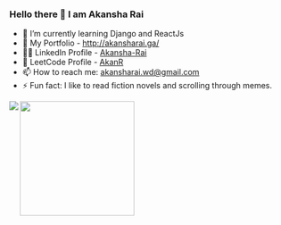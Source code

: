 ### Hello there 👋 I am Akansha Rai



- 🌱 I’m currently learning Django and ReactJs
- 🤠 My Portfolio - http://akansharai.ga/
- 🙋‍♀️ LinkedIn Profile - <a href="https://www.linkedin.com/in/akansha-rai/">Akansha-Rai</a>
- 🎲 LeetCode Profile - <a href="https://leetcode.com/AkanR/">AkanR</a>
- 📫 How to reach me: akansharai.wd@gmail.com
- ⚡ Fun fact: I like to read fiction novels and scrolling through memes.


<img align="left" src="https://github-readme-stats.vercel.app/api/top-langs?username=AkanR&show_icons=true&theme=vue-dark&hide_border=true"/>

<img src="https://github-readme-stats.vercel.app/api?username=AkanR&count_private=true&show_icons=true&theme=vue-dark&hide_border=true" height="205">




